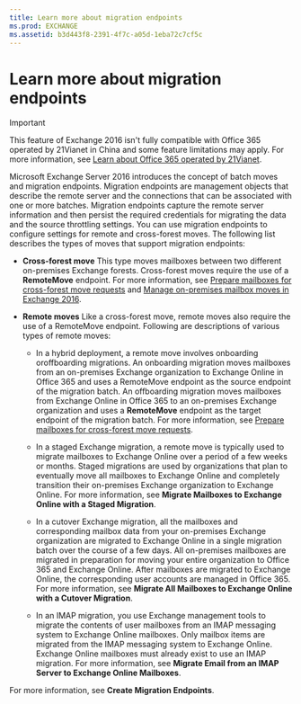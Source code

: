 ```yaml
---
title: Learn more about migration endpoints
ms.prod: EXCHANGE
ms.assetid: b3d443f8-2391-4f7c-a05d-1eba72c7cf5c
---
```



# Learn more about migration endpoints

> [!IMPORTANT]
> This feature of Exchange 2016 isn't fully compatible with Office 365 operated by 21Vianet in China and some feature limitations may apply. For more information, see  [Learn about Office 365 operated by 21Vianet](https://go.microsoft.com/fwlink/?LinkId=313640). 
  
    
    

Microsoft Exchange Server 2016 introduces the concept of batch moves and migration endpoints. Migration endpoints are management objects that describe the remote server and the connections that can be associated with one or more batches. Migration endpoints capture the remote server information and then persist the required credentials for migrating the data and the source throttling settings. You can use migration endpoints to configure settings for remote and cross-forest moves.
The following list describes the types of moves that support migration endpoints:
  
    
    


- **Cross-forest move** This type moves mailboxes between two different on-premises Exchange forests. Cross-forest moves require the use of a **RemoteMove** endpoint. For more information, see [Prepare mailboxes for cross-forest move requests](prepare-mailboxes-for-cross-forest-move-requests.md) and [Manage on-premises mailbox moves in Exchange 2016](manage-on-premises-mailbox-moves-in-exchange-2016.md).
    
  
- **Remote moves** Like a cross-forest move, remote moves also require the use of a RemoteMove endpoint. Following are descriptions of various types of remote moves:
    
  - In a hybrid deployment, a remote move involves onboarding oroffboarding migrations. An onboarding migration moves mailboxes from an on-premises Exchange organization to Exchange Online in Office 365 and uses a RemoteMove endpoint as the source endpoint of the migration batch. An offboarding migration moves mailboxes from Exchange Online in Office 365 to an on-premises Exchange organization and uses a **RemoteMove** endpoint as the target endpoint of the migration batch. For more information, see [Prepare mailboxes for cross-forest move requests](prepare-mailboxes-for-cross-forest-move-requests.md).
    
  
  - In a staged Exchange migration, a remote move is typically used to migrate mailboxes to Exchange Online over a period of a few weeks or months. Staged migrations are used by organizations that plan to eventually move all mailboxes to Exchange Online and completely transition their on-premises Exchange organization to Exchange Online. For more information, see **Migrate Mailboxes to Exchange Online with a Staged Migration**.
    
  
  - In a cutover Exchange migration, all the mailboxes and corresponding mailbox data from your on-premises Exchange organization are migrated to Exchange Online in a single migration batch over the course of a few days. All on-premises mailboxes are migrated in preparation for moving your entire organization to Office 365 and Exchange Online. After mailboxes are migrated to Exchange Online, the corresponding user accounts are managed in Office 365. For more information, see **Migrate All Mailboxes to Exchange Online with a Cutover Migration**.
    
  
  - In an IMAP migration, you use Exchange management tools to migrate the contents of user mailboxes from an IMAP messaging system to Exchange Online mailboxes. Only mailbox items are migrated from the IMAP messaging system to Exchange Online. Exchange Online mailboxes must already exist to use an IMAP migration. For more information, see **Migrate Email from an IMAP Server to Exchange Online Mailboxes**.
    
  
For more information, see **Create Migration Endpoints**.
